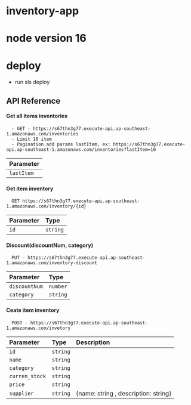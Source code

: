 # inventory-app
# node version 16
# deploy
- run sls deploy 

## API Reference

#### Get all items inventories

```
  - GET - https://s67thn3g77.execute-api.ap-southeast-1.amazonaws.com/inventories
  - Limit 10 item
  - Pagination add params lastItem, ex: https://s67thn3g77.execute-api.ap-southeast-1.amazonaws.com/inventories?lastItem=10
```

| Parameter  | 
| :--------  | 
| `lastItem` | 

#### Get item inventory

```
  GET https://s67thn3g77.execute-api.ap-southeast-1.amazonaws.com/inventory/{id}
```

| Parameter | Type     | 
| :-------- | :------- | 
| `id`      | `string` |

#### Discount(discountNum, category)

```
  PUT - https://s67thn3g77.execute-api.ap-southeast-1.amazonaws.com/inventory-discount
```

| Parameter | Type     | 
| :-------- | :------- | 
| `discountNum`      | `number` |
| `category`         | `string` |

#### Ceate item inventory

```
  POST - https://s67thn3g77.execute-api.ap-southeast-1.amazonaws.com/invetory
```

| Parameter       | Type     | Description                |
| :-------------  | :------- | :---------                 |
| `id`            | `string` |                            | 
| `name`          | `string` |                            | 
| `category`      | `string` |                            |
| `curren_stock`  | `string` |                            |
| `price`         | `string` |                            |
| `supplier`      | `string` | {name: string , description: string} |


  
